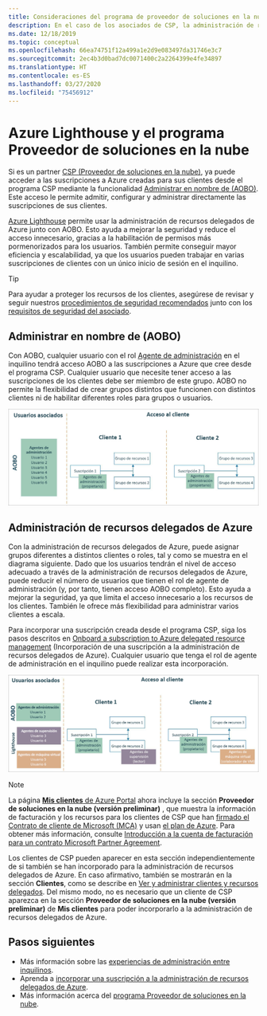 ```yaml
---
title: Consideraciones del programa de proveedor de soluciones en la nube
description: En el caso de los asociados de CSP, la administración de recursos delegados de Azure ayuda a mejorar la seguridad y el control mediante la habilitación de permisos más específicos.
ms.date: 12/18/2019
ms.topic: conceptual
ms.openlocfilehash: 66ea74751f12a499a1e2d9e083497da31746e3c7
ms.sourcegitcommit: 2ec4b3d0bad7dc0071400c2a2264399e4fe34897
ms.translationtype: HT
ms.contentlocale: es-ES
ms.lasthandoff: 03/27/2020
ms.locfileid: "75456912"
---
```

# <a name="azure-lighthouse-and-the-cloud-solution-provider-program"></a>Azure Lighthouse y el programa Proveedor de soluciones en la nube

Si es un partner [CSP (Proveedor de soluciones en la nube)](https://docs.microsoft.com/partner-center/csp-overview), ya puede acceder a las suscripciones a Azure creadas para sus clientes desde el programa CSP mediante la funcionalidad [Administrar en nombre de (AOBO)](https://channel9.msdn.com/Series/cspdev/Module-11-Admin-On-Behalf-Of-AOBO). Este acceso le permite admitir, configurar y administrar directamente las suscripciones de sus clientes.

[Azure Lighthouse](../overview.md) permite usar la administración de recursos delegados de Azure junto con AOBO. Esto ayuda a mejorar la seguridad y reduce el acceso innecesario, gracias a la habilitación de permisos más pormenorizados para los usuarios. También permite conseguir mayor eficiencia y escalabilidad, ya que los usuarios pueden trabajar en varias suscripciones de clientes con un único inicio de sesión en el inquilino.

> [!TIP]
> Para ayudar a proteger los recursos de los clientes, asegúrese de revisar y seguir nuestros [procedimientos de seguridad recomendados](recommended-security-practices.md) junto con los [requisitos de seguridad del asociado](https://docs.microsoft.com/partner-center/partner-security-requirements).

## <a name="administer-on-behalf-of-aobo"></a>Administrar en nombre de (AOBO)

Con AOBO, cualquier usuario con el rol [Agente de administración](https://docs.microsoft.com/partner-center/permissions-overview#manage-commercial-transactions-in-partner-center-azure-ad-and-csp-roles) en el inquilino tendrá acceso AOBO a las suscripciones a Azure que cree desde el programa CSP. Cualquier usuario que necesite tener acceso a las suscripciones de los clientes debe ser miembro de este grupo. AOBO no permite la flexibilidad de crear grupos distintos que funcionen con distintos clientes ni de habilitar diferentes roles para grupos o usuarios.

![Administración de inquilinos mediante AOBO](../media/csp-1.jpg)

## <a name="azure-delegated-resource-management"></a>Administración de recursos delegados de Azure

Con la administración de recursos delegados de Azure, puede asignar grupos diferentes a distintos clientes o roles, tal y como se muestra en el diagrama siguiente. Dado que los usuarios tendrán el nivel de acceso adecuado a través de la administración de recursos delegados de Azure, puede reducir el número de usuarios que tienen el rol de agente de administración (y, por tanto, tienen acceso AOBO completo). Esto ayuda a mejorar la seguridad, ya que limita el acceso innecesario a los recursos de los clientes. También le ofrece más flexibilidad para administrar varios clientes a escala.

Para incorporar una suscripción creada desde el programa CSP, siga los pasos descritos en [Onboard a subscription to Azure delegated resource management](../how-to/onboard-customer.md) (Incorporación de una suscripción a la administración de recursos delegados de Azure). Cualquier usuario que tenga el rol de agente de administración en el inquilino puede realizar esta incorporación.

![Administración de inquilinos mediante AOBO y la administración de recursos delegados de Azure](../media/csp-2.jpg)

> [!NOTE]
> La página [**Mis clientes** de Azure Portal](../how-to/view-manage-customers.md) ahora incluye la sección **Proveedor de soluciones en la nube (versión preliminar)** , que muestra la información de facturación y los recursos para los clientes de CSP que han [firmado el Contrato de cliente de Microsoft (MCA)](https://docs.microsoft.com/partner-center/confirm-customer-agreement) y usan [el plan de Azure](https://docs.microsoft.com/partner-center/azure-plan-get-started). Para obtener más información, consulte [Introducción a la cuenta de facturación para un contrato Microsoft Partner Agreement](../../billing/mpa-overview.md).
>
> Los clientes de CSP pueden aparecer en esta sección independientemente de si también se han incorporado para la administración de recursos delegados de Azure. En caso afirmativo, también se mostrarán en la sección **Clientes**, como se describe en [Ver y administrar clientes y recursos delegados](../how-to/view-manage-customers.md). Del mismo modo, no es necesario que un cliente de CSP aparezca en la sección **Proveedor de soluciones en la nube (versión preliminar)** de **Mis clientes** para poder incorporarlo a la administración de recursos delegados de Azure.

## <a name="next-steps"></a>Pasos siguientes

- Más información sobre las [experiencias de administración entre inquilinos](cross-tenant-management-experience.md).
- Aprenda a [incorporar una suscripción a la administración de recursos delegados de Azure](../how-to/onboard-customer.md).
- Más información acerca del [programa Proveedor de soluciones en la nube](https://docs.microsoft.com/partner-center/csp-overview).
